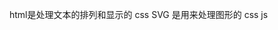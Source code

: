 <circle cx="0" cy="50" r="15" fill="blue" stroke="black" stroke-width="1"><!--定义圆的形状颜色-->
<animate attributeName="cx" from="0" to="100" dur="5s" repeatCount="indefinite"><!--圆的运动轨迹-->

html是处理文本的排列和显示的 css
SVG 是用来处理图形的 css js